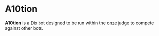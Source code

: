# A10tion

**A10tion** is a [Dix](https://wiki.aediroum.ca/wiki/Jeu_du_10) bot designed to be run within the [onze](https://github.com/matteodelabre/onze) judge to compete against other bots.
